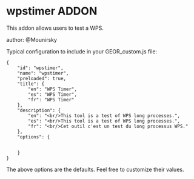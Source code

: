 wpstimer ADDON
================

This addon allows users to test a WPS.


author: @Mounirsky

Typical configuration to include in your GEOR_custom.js file:

    {
        "id": "wpstimer",
        "name": "wpstimer",
        "preloaded": true,
        "title": {
            "en": "WPS Timer",
            "es": "WPS Timer",
            "fr": "WPS Timer"
        },
        "description": {
            "en": "<br/>This tool is a test of WPS long processes.",
            "es": "<br/>This tool is a test of WPS long processes.",
            "fr": "<br/>Cet outil c'est un test du long processus WPS."
        },
        "options": {


        }
    }

The above options are the defaults. Feel free to customize their values.
